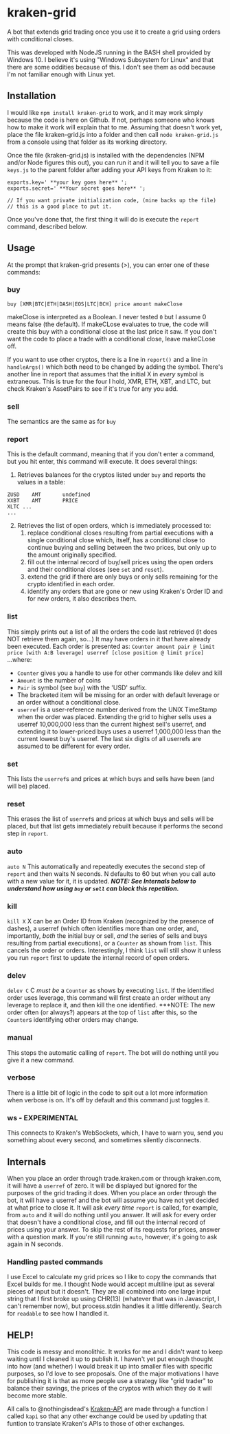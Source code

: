 # kraken-grid
A bot that extends grid trading once you use it to create a grid using orders with conditional closes.

This was developed with NodeJS running in the BASH shell provided by Windows 10.  I believe it's using "Windows Subsystem for Linux" and that there are some oddities because of this.  I don't see them as odd because I'm not familiar enough with Linux yet.

## Installation
I would like `npm install kraken-grid` to work, and it may work simply because the code is here on Github.  If not, perhaps someone who knows how to make it work will explain that to me. Assuming that doesn't work yet, place the file kraken-grid.js into a folder and then call `node kraken-grid.js` from a console using that folder as its working directory.

Once the file (kraken-grid.js) is installed with the dependencies (NPM and/or Node figures this out), you can run it and it will tell you to save a file `keys.js` to the parent folder after adding your API keys from Kraken to it:
```
exports.key=' **your key goes here** ';
exports.secret=' **Your secret goes here** ';

// If you want private initialization code, (mine backs up the file)
// this is a good place to put it.
```

Once you've done that, the first thing it will do is execute the `report` command, described below.

## Usage
At the prompt that kraken-grid presents (>), you can enter one of these commands:

### buy
`buy [XMR|BTC|ETH|DASH|EOS|LTC|BCH] price amount makeClose`

makeClose is interpreted as a Boolean.  I never tested `0` but I assume 0 means false (the default).  If makeCLose evaluates to true, the code will create this buy with a conditional close at the last price it saw.  If you don't want the code to place a trade with a conditional close, leave makeCLose off.

If you want to use other cryptos, there is a line in `report()` and a line in `handleArgs()` which both need to be changed by adding the symbol.  There's another line in report that assumes that the initial X in _every_ symbol is extraneous.  This is true for the four I hold, XMR, ETH, XBT, and LTC, but check Kraken's AssetPairs to see if it's true for any you add.

### sell
The semantics are the same as for `buy`

### report
This is the default command, meaning that if you don't enter a command, but you hit enter, this command will execute.  It does several things:
1. Retrieves balances for the cryptos listed under `buy` and reports the values in a table:
```
ZUSD    AMT       undefined
XXBT    AMT       PRICE
XLTC ...
...
```
2. Retrieves the list of open orders, which is immediately processed to:
   1.  replace conditional closes resulting from partial executions with a single conditional close which, itself, has a conditional close to continue buying and selling between the two prices, but only up to the amount originally specified.
   2.  fill out the internal record of buy/sell prices using the open orders and their conditional closes (see `set` and `reset`).
   3.  extend the grid if there are only buys or only sells remaining for the crypto identified in each order.
   4.  identify any orders that are gone or new using Kraken's Order ID and for new orders, it also describes them.

### list
This simply prints out a list of all the orders the code last retrieved (it does NOT retrieve them again, so...) It may have orders in it that have already been executed.  Each order is presented as:
`Counter amount pair @ limit price [with A:B leverage] userref [close position @ limit price]`
...where:
* `Counter` gives you a handle to use for other commands like delev and kill
* `Amount` is the number of coins
* `Pair` is symbol (see `buy`) with the 'USD' suffix.
* The bracketed item will be missing for an order with default leverage or an order without a conditional close.
* `userref` is a user-reference number derived from the UNIX TimeStamp when the order was placed.  Extending the grid to higher sells uses a userref 10,000,000 less than the current highest sell's userref, and extending it to lower-priced buys uses a userref 1,000,000 less than the current lowest buy's userref.  The last six digits of all userrefs are assumed to be different for every order.

### set
This lists the `userref`s and prices at which buys and sells have been (and will be) placed.

### reset
This erases the list of `userref`s and prices at which buys and sells will be placed, but that list gets immediately rebuilt because it performs the second step in `report`.

### auto
`auto N`
This automatically and repeatedly executes the second step of `report` and then waits N seconds.  N defaults to 60 but when you call auto with a new value for it, it is updated.  ***NOTE: See Internals below to understand how using `buy` or `sell` can block this repetition.***

### kill
`kill X`
X can be an Order ID from Kraken (recognized by the presence of dashes), a userref (which often identifies more than one order, and, importantly, _both_ the initial buy or sell, _and_ the series of sells and buys resulting from partial executions), or a `Counter` as shown from `list`.  This cancels the order or orders.  Interestingly, I think `list` will still show it unless you run `report` first to update the internal record of open orders.

### delev
`delev C`
C _must be_ a `Counter` as shows by executing `list`.  If the identified order uses leverage, this command will first create an order without any leverage to replace it, and then kill the one identified. ***NOTE: The new order often (or always?) appears at the top of `list` after this, so the `Counter`s identifying other orders may change.

### manual
This stops the automatic calling of `report`.  The bot will do nothing until you give it a new command.

### verbose
There is a little bit of logic in the code to spit out a lot more information when verbose is on.  It's off by default and this command just toggles it.

### ws - EXPERIMENTAL
This connects to Kraken's WebSockets, which, I have to warn you, send you something about every second, and sometimes silently disconnects.

## Internals
When you place an order through trade.kraken.com or through kraken.com, it will have a `userref` of zero.  It will be displayed but ignored for the purposes of the grid trading it does.  When you place an order through the bot, it will have a userref and the bot will assume you have not yet decided at what price to close it.  It will ask _every time_ `report` is called, for example, from `auto` and it will do nothing until you answer.  It will ask for every order that doesn't have a conditional close, and fill out the internal record of prices using your answer.  To skip the rest of its requests for prices, answer with a question mark.  If you're still running `auto`, however, it's going to ask again in N seconds.

### Handling pasted commands
I use Excel to calculate my grid prices so I like to copy the commands that Excel builds for me.  I thought Node would accept multiline iput as several pieces of input but it doesn't.  They are all combined into one large input string that I first broke up using CHR(13) (whatever that was in Javascript, I can't remember now), but process.stdin handles it a little differently. Search for `readable` to see how I handled it.

## HELP!
This code is messy and monolithic.  It works for me and I didn't want to keep waiting until I cleaned it up to publish it.  I haven't yet put enough thought into how (and whether) I would break it up into smaller files with specific purposes, so I'd love to see proposals.  One of the major motivations I have for publishing it is that as more people use a strategy like "grid trader" to balance their savings, the prices of the cryptos with which they do it will become more stable.

All calls to @nothingisdead's [Kraken-API](https://github.com/nothingisdead/npm-kraken-api) are made through a function I called `kapi` so that any other exchange could be used by updating that funtion to translate Kraken's APIs to those of other exchanges.
